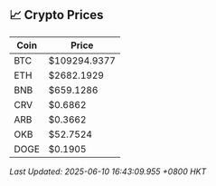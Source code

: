 ## 📈 Crypto Prices

| Coin | Price |
| ---- | ----- |
| BTC | $109294.9377 |
| ETH | $2682.1929 |
| BNB | $659.1286 |
| CRV | $0.6862 |
| ARB | $0.3662 |
| OKB | $52.7524 |
| DOGE | $0.1905 |

_Last Updated: 2025-06-10 16:43:09.955 +0800 HKT_